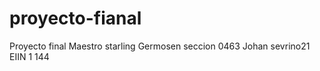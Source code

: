 # proyecto-fianal
Proyecto  final Maestro starling Germosen seccion 0463   Johan sevrino21 EIIN 1 144 
